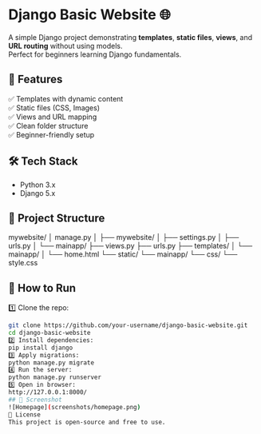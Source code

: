 # Django Basic Website 🌐

A simple Django project demonstrating **templates**, **static files**, **views**, and **URL routing** without using models.  
Perfect for beginners learning Django fundamentals.
## 📌 Features
✅ Templates with dynamic content  
✅ Static files (CSS, Images)  
✅ Views and URL mapping  
✅ Clean folder structure  
✅ Beginner-friendly setup  
## 🛠️ Tech Stack
- Python 3.x
- Django 5.x
## 📂 Project Structure
mywebsite/
│ manage.py
│
├── mywebsite/
│ ├── settings.py
│ ├── urls.py
│
└── mainapp/
├── views.py
├── urls.py
├── templates/
│ └── mainapp/
│ └── home.html
└── static/
└── mainapp/
└── css/
└── style.css
## 🚀 How to Run
1️⃣ Clone the repo:
```bash
git clone https://github.com/your-username/django-basic-website.git
cd django-basic-website
2️⃣ Install dependencies:
pip install django
3️⃣ Apply migrations:
python manage.py migrate
4️⃣ Run the server:
python manage.py runserver
5️⃣ Open in browser:
http://127.0.0.1:8000/
## 📸 Screenshot
![Homepage](screenshots/homepage.png)
📜 License
This project is open-source and free to use.
